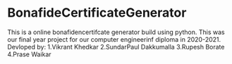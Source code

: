 # BonafideCertificateGenerator
This is a online bonafidencertifcate generator build using python.
This was our final year project for our computer engineerinf diploma in 2020-2021.
Devloped by:
1.Vikrant Khedkar
2.SundarPaul Dakkumalla
3.Rupesh Borate
4.Prase Waikar
